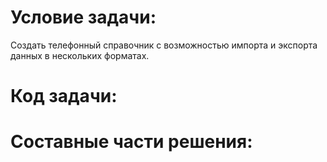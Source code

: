 # Условие задачи:

Создать телефонный справочник с возможностью импорта и экспорта данных в нескольких форматах.

# Код задачи:


# Составные части решения:
